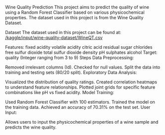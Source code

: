 Wine Quality Prediction
This project aims to predict the quality of wine using a Random Forest Classifier based on various physicochemical properties. The dataset used in this project is from the Wine Quality Dataset.

Dataset
The dataset used in this project can be found at: [/kaggle/input/wine-quality-dataset/WineQT.csv](url)

Features:
fixed acidity
volatile acidity
citric acid
residual sugar
chlorides
free sulfur dioxide
total sulfur dioxide
density
pH
sulphates
alcohol
Target:
quality (Integer ranging from 3 to 9)
Steps
Data Preprocessing:

Removed irrelevant columns (Id).
Checked for null values.
Split the data into training and testing sets (80/20 split).
Exploratory Data Analysis:

Visualized the distribution of quality ratings.
Created correlation heatmaps to understand feature relationships.
Plotted joint grids for specific feature combinations like pH vs fixed acidity.
Model Training:

Used Random Forest Classifier with 100 estimators.
Trained the model on the training data.
Achieved an accuracy of 70.31% on the test set.
User Input:

Allows users to input the physicochemical properties of a wine sample and predicts the wine quality.